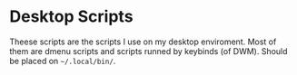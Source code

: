 # Desktop Scripts

Theese scripts are the scripts I use on my desktop enviroment. Most of them are
dmenu scripts and scripts runned by keybinds (of DWM). Should be placed on
`~/.local/bin/`.
